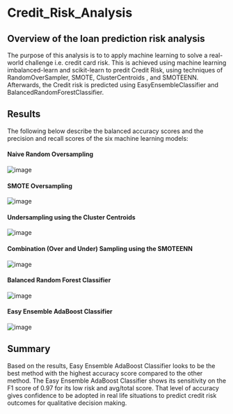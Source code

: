 # Credit_Risk_Analysis

## Overview of the loan prediction risk analysis

The purpose of this analysis is to to apply machine learning to solve a real-world challenge i.e. credit card risk. This is achieved using machine learning imbalanced-learn and scikit-learn to predit Credit Risk, using techniques of RandomOverSampler, SMOTE, ClusterCentroids , and SMOTEENN. Afterwards, the Credit risk is predicted using EasyEnsembleClassifier and BalancedRandomForestClassifier.

## Results

The following below describe the balanced accuracy scores and the precision and recall scores of the six machine learning models:

#### Naive Random Oversampling

![image](https://user-images.githubusercontent.com/78067427/121987112-cf67a800-cd65-11eb-8027-2c728e6a14ac.png)

#### SMOTE Oversampling

![image](https://user-images.githubusercontent.com/78067427/121987271-2c635e00-cd66-11eb-9126-f6dae6300590.png)

#### Undersampling using the Cluster Centroids

![image](https://user-images.githubusercontent.com/78067427/121987452-806e4280-cd66-11eb-87e4-1e7263156714.png)

#### Combination (Over and Under) Sampling using the SMOTEENN

![image](https://user-images.githubusercontent.com/78067427/121988076-bb24aa80-cd67-11eb-9549-efcf046a40ff.png)

#### Balanced Random Forest Classifier

![image](https://user-images.githubusercontent.com/78067427/121988888-2622b100-cd69-11eb-8f56-75607cea9c39.png)

#### Easy Ensemble AdaBoost Classifier

![image](https://user-images.githubusercontent.com/78067427/121989040-6da93d00-cd69-11eb-9a79-9ef84617959a.png)

## Summary

Based on the results, Easy Ensemble AdaBoost Classifier looks to be the best method with the highest accuracy score compared to the other method. The Easy Ensemble AdaBoost Classifier shows its sensitivity on the F1 score of 0.97 for its low risk and avg/total score. That level of accuracy gives confidence to be adopted in real life situations to predict credit risk outcomes for qualitative decision making.
